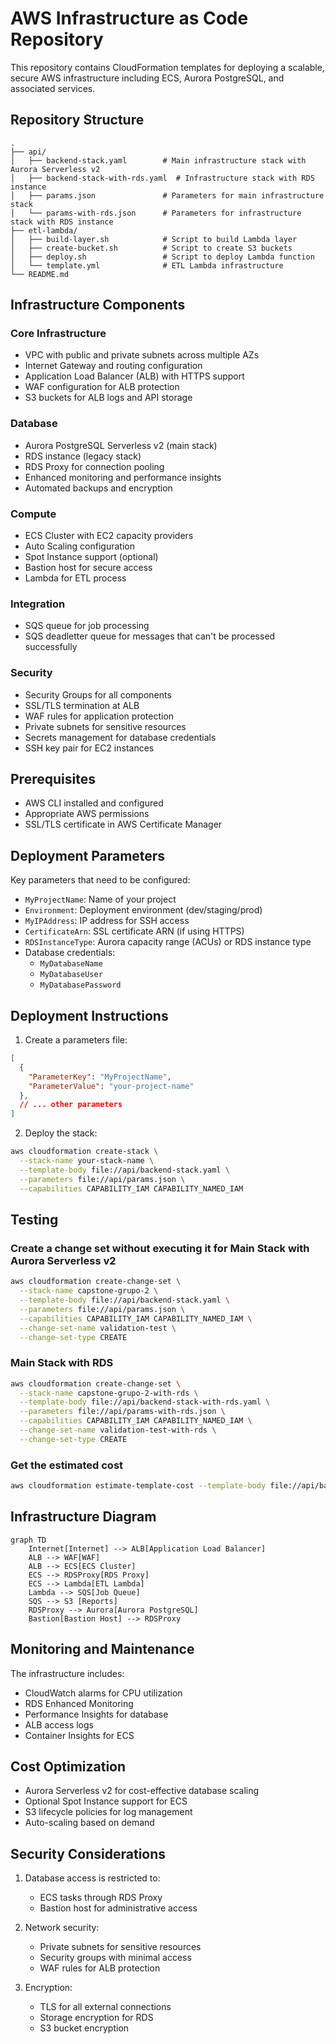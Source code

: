 # AWS Infrastructure as Code Repository

This repository contains CloudFormation templates for deploying a scalable, secure AWS infrastructure including ECS, Aurora PostgreSQL, and associated services.

## Repository Structure

```
.
├── api/
│   ├── backend-stack.yaml        # Main infrastructure stack with Aurora Serverless v2
│   ├── backend-stack-with-rds.yaml  # Infrastructure stack with RDS instance
│   ├── params.json               # Parameters for main infrastructure stack
│   └── params-with-rds.json      # Parameters for infrastructure stack with RDS instance
├── etl-lambda/
│   ├── build-layer.sh            # Script to build Lambda layer
│   ├── create-bucket.sh          # Script to create S3 buckets
│   ├── deploy.sh                 # Script to deploy Lambda function
│   └── template.yml              # ETL Lambda infrastructure
└── README.md
```

## Infrastructure Components

### Core Infrastructure
- VPC with public and private subnets across multiple AZs
- Internet Gateway and routing configuration
- Application Load Balancer (ALB) with HTTPS support
- WAF configuration for ALB protection
- S3 buckets for ALB logs and API storage

### Database
- Aurora PostgreSQL Serverless v2 (main stack)
- RDS instance (legacy stack)
- RDS Proxy for connection pooling
- Enhanced monitoring and performance insights
- Automated backups and encryption

### Compute
- ECS Cluster with EC2 capacity providers
- Auto Scaling configuration
- Spot Instance support (optional)
- Bastion host for secure access
- Lambda for ETL process

### Integration
- SQS queue for job processing
- SQS deadletter queue for messages that can't be processed successfully

### Security
- Security Groups for all components
- SSL/TLS termination at ALB
- WAF rules for application protection
- Private subnets for sensitive resources
- Secrets management for database credentials
- SSH key pair for EC2 instances

## Prerequisites

- AWS CLI installed and configured
- Appropriate AWS permissions
- SSL/TLS certificate in AWS Certificate Manager

## Deployment Parameters

Key parameters that need to be configured:

- `MyProjectName`: Name of your project
- `Environment`: Deployment environment (dev/staging/prod)
- `MyIPAddress`: IP address for SSH access
- `CertificateArn`: SSL certificate ARN (if using HTTPS)
- `RDSInstanceType`: Aurora capacity range (ACUs) or RDS instance type
- Database credentials:
  - `MyDatabaseName`
  - `MyDatabaseUser`
  - `MyDatabasePassword`

## Deployment Instructions

1. Create a parameters file:

```json
[
  {
    "ParameterKey": "MyProjectName",
    "ParameterValue": "your-project-name"
  },
  // ... other parameters
]
```

2. Deploy the stack:
```bash
aws cloudformation create-stack \
  --stack-name your-stack-name \
  --template-body file://api/backend-stack.yaml \
  --parameters file://api/params.json \
  --capabilities CAPABILITY_IAM CAPABILITY_NAMED_IAM
```

## Testing

### Create a change set without executing it for Main Stack with Aurora Serverless v2
```bash
aws cloudformation create-change-set \
  --stack-name capstone-grupo-2 \
  --template-body file://api/backend-stack.yaml \
  --parameters file://api/params.json \
  --capabilities CAPABILITY_IAM CAPABILITY_NAMED_IAM \
  --change-set-name validation-test \
  --change-set-type CREATE
```

### Main Stack with RDS
```bash
aws cloudformation create-change-set \
  --stack-name capstone-grupo-2-with-rds \
  --template-body file://api/backend-stack-with-rds.yaml \
  --parameters file://api/params-with-rds.json \
  --capabilities CAPABILITY_IAM CAPABILITY_NAMED_IAM \
  --change-set-name validation-test-with-rds \
  --change-set-type CREATE
```

### Get the estimated cost
```bash
aws cloudformation estimate-template-cost --template-body file://api/backend-stack.yaml --parameters file://api/params.json
```

## Infrastructure Diagram

```mermaid
graph TD
    Internet[Internet] --> ALB[Application Load Balancer]
    ALB --> WAF[WAF]
    ALB --> ECS[ECS Cluster]
    ECS --> RDSProxy[RDS Proxy]
    ECS --> Lambda[ETL Lambda]
    Lambda --> SQS[Job Queue]
    SQS --> S3 [Reports]
    RDSProxy --> Aurora[Aurora PostgreSQL]
    Bastion[Bastion Host] --> RDSProxy
```

## Monitoring and Maintenance

The infrastructure includes:
- CloudWatch alarms for CPU utilization
- RDS Enhanced Monitoring
- Performance Insights for database
- ALB access logs
- Container Insights for ECS

## Cost Optimization

- Aurora Serverless v2 for cost-effective database scaling
- Optional Spot Instance support for ECS
- S3 lifecycle policies for log management
- Auto-scaling based on demand

## Security Considerations

1. Database access is restricted to:
   - ECS tasks through RDS Proxy
   - Bastion host for administrative access

2. Network security:
   - Private subnets for sensitive resources
   - Security groups with minimal access
   - WAF rules for ALB protection

3. Encryption:
   - TLS for all external connections
   - Storage encryption for RDS
   - S3 bucket encryption

